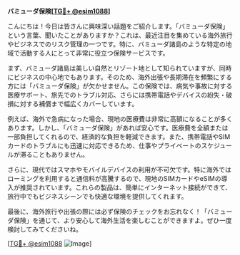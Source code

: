 **バミューダ保険[[TG💪+ @esim1088](https://t.me/s/esim1088)]**

こんにちは！今日は皆さんに興味深い話題をご紹介します。「バミューダ保険」という言葉、聞いたことがありますか？これは、最近注目を集めている海外旅行やビジネスでのリスク管理の一つです。特に、バミューダ諸島のような特定の地域で活動する人にとって非常に役立つ保険サービスです。

まず、バミューダ諸島は美しい自然とリゾート地として知られていますが、同時にビジネスの中心地でもあります。そのため、海外出張や長期滞在を頻繁にする方には「バミューダ保険」が欠かせません。この保険では、病気や事故に対する医療サポート、旅先でのトラブル対応、さらには携帯電話やデバイスの紛失・破損に対する補償まで幅広くカバーしています。

例えば、海外で急病になった場合、現地の医療費は非常に高額になることが多くあります。しかし、「バミューダ保険」があれば安心です。医療費を全額または一部負担してくれるので、経済的な負担を軽減できます。また、携帯電話やSIMカードのトラブルにも迅速に対応できるため、仕事やプライベートのスケジュールが滞ることもありません。

さらに、現代ではスマホやモバイルデバイスの利用が不可欠です。特に海外ではローミングを利用すると通信料が高騰するので、現地のSIMカードやeSIMの導入が推奨されています。これらの製品は、簡単にインターネット接続ができて、旅行中でもビジネスシーンでも快適な環境を提供してくれます。

最後に、海外旅行や出張の際には必ず保険のチェックをお忘れなく！「バミューダ保険」を通じて、より安心して海外生活を楽しむことができますよ。ぜひ一度検討してみてくださいね。

[[TG💪+ @esim1088](https://t.me/s/esim1088) ![Image](https://i.postimg.cc/Y0z9fWf4/image.png)]